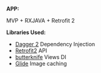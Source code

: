 **APP:**

 MVP + RXJAVA + Retrofit 2 



**Libraries Used:**


*  [Dagger 2](https://google.github.io/dagger/) Dependency Injection
*  [Retrofit2]() API
*  [butterknife]() Views DI
*  [Glide]() Image caching



